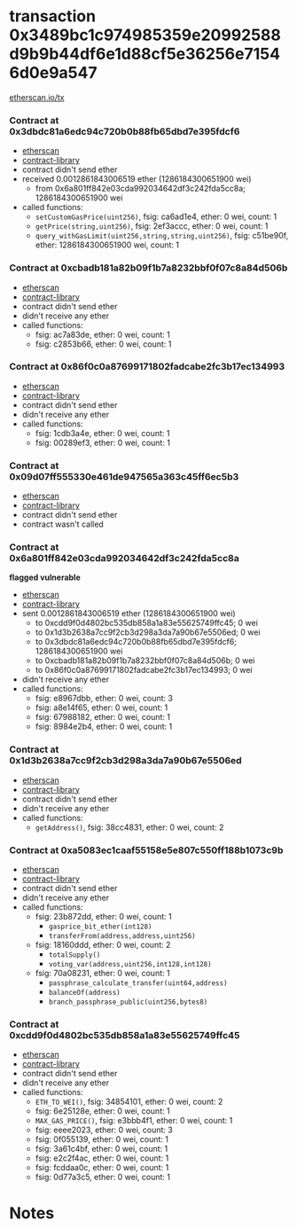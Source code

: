 # transaction 0x3489bc1c974985359e20992588d9b9b44df6e1d88cf5e36256e71546d0e9a547

[etherscan.io/tx](https://etherscan.io/tx/0x3489bc1c974985359e20992588d9b9b44df6e1d88cf5e36256e71546d0e9a547)


### Contract at 0x3dbdc81a6edc94c720b0b88fb65dbd7e395fdcf6

* [etherscan](https://etherscan.io/address/0x3dbdc81a6edc94c720b0b88fb65dbd7e395fdcf6)
* [contract-library](https://contract-library.com/contracts/Ethereum/3dbdc81a6edc94c720b0b88fb65dbd7e395fdcf6)
* contract didn't send ether
* received 0.0012861843006519 ether (1286184300651900 wei)
    * from 0x6a801ff842e03cda992034642df3c242fda5cc8a; 1286184300651900 wei
* called functions:
    * `setCustomGasPrice(uint256)`, fsig: ca6ad1e4, ether: 0 wei, count: 1
    * `getPrice(string,uint256)`, fsig: 2ef3accc, ether: 0 wei, count: 1
    * `query_withGasLimit(uint256,string,string,uint256)`, fsig: c51be90f, ether: 1286184300651900 wei, count: 1


### Contract at 0xcbadb181a82b09f1b7a8232bbf0f07c8a84d506b

* [etherscan](https://etherscan.io/address/0xcbadb181a82b09f1b7a8232bbf0f07c8a84d506b)
* [contract-library](https://contract-library.com/contracts/Ethereum/cbadb181a82b09f1b7a8232bbf0f07c8a84d506b)
* contract didn't send ether
* didn't receive any ether
* called functions:
    * fsig: ac7a83de, ether: 0 wei, count: 1
    * fsig: c2853b66, ether: 0 wei, count: 1


### Contract at 0x86f0c0a87699171802fadcabe2fc3b17ec134993

* [etherscan](https://etherscan.io/address/0x86f0c0a87699171802fadcabe2fc3b17ec134993)
* [contract-library](https://contract-library.com/contracts/Ethereum/86f0c0a87699171802fadcabe2fc3b17ec134993)
* contract didn't send ether
* didn't receive any ether
* called functions:
    * fsig: 1cdb3a4e, ether: 0 wei, count: 1
    * fsig: 00289ef3, ether: 0 wei, count: 1


### Contract at 0x09d07ff555330e461de947565a363c45ff6ec5b3

* [etherscan](https://etherscan.io/address/0x09d07ff555330e461de947565a363c45ff6ec5b3)
* [contract-library](https://contract-library.com/contracts/Ethereum/09d07ff555330e461de947565a363c45ff6ec5b3)
* contract didn't send ether
* contract wasn't called


### Contract at 0x6a801ff842e03cda992034642df3c242fda5cc8a

**flagged vulnerable**

* [etherscan](https://etherscan.io/address/0x6a801ff842e03cda992034642df3c242fda5cc8a)
* [contract-library](https://contract-library.com/contracts/Ethereum/6a801ff842e03cda992034642df3c242fda5cc8a)
* sent 0.0012861843006519 ether (1286184300651900 wei)
    * to 0xcdd9f0d4802bc535db858a1a83e55625749ffc45; 0 wei
    * to 0x1d3b2638a7cc9f2cb3d298a3da7a90b67e5506ed; 0 wei
    * to 0x3dbdc81a6edc94c720b0b88fb65dbd7e395fdcf6; 1286184300651900 wei
    * to 0xcbadb181a82b09f1b7a8232bbf0f07c8a84d506b; 0 wei
    * to 0x86f0c0a87699171802fadcabe2fc3b17ec134993; 0 wei
* didn't receive any ether
* called functions:
    * fsig: e8967dbb, ether: 0 wei, count: 3
    * fsig: a8e14f65, ether: 0 wei, count: 1
    * fsig: 67988182, ether: 0 wei, count: 1
    * fsig: 8984e2b4, ether: 0 wei, count: 1


### Contract at 0x1d3b2638a7cc9f2cb3d298a3da7a90b67e5506ed

* [etherscan](https://etherscan.io/address/0x1d3b2638a7cc9f2cb3d298a3da7a90b67e5506ed)
* [contract-library](https://contract-library.com/contracts/Ethereum/1d3b2638a7cc9f2cb3d298a3da7a90b67e5506ed)
* contract didn't send ether
* didn't receive any ether
* called functions:
    * `getAddress()`, fsig: 38cc4831, ether: 0 wei, count: 2


### Contract at 0xa5083ec1caaf55158e5e807c550ff188b1073c9b

* [etherscan](https://etherscan.io/address/0xa5083ec1caaf55158e5e807c550ff188b1073c9b)
* [contract-library](https://contract-library.com/contracts/Ethereum/a5083ec1caaf55158e5e807c550ff188b1073c9b)
* contract didn't send ether
* didn't receive any ether
* called functions:
    * fsig: 23b872dd, ether: 0 wei, count: 1
        * `gasprice_bit_ether(int128)`
        * `transferFrom(address,address,uint256)`
    * fsig: 18160ddd, ether: 0 wei, count: 2
        * `totalSupply()`
        * `voting_var(address,uint256,int128,int128)`
    * fsig: 70a08231, ether: 0 wei, count: 1
        * `passphrase_calculate_transfer(uint64,address)`
        * `balanceOf(address)`
        * `branch_passphrase_public(uint256,bytes8)`


### Contract at 0xcdd9f0d4802bc535db858a1a83e55625749ffc45

* [etherscan](https://etherscan.io/address/0xcdd9f0d4802bc535db858a1a83e55625749ffc45)
* [contract-library](https://contract-library.com/contracts/Ethereum/cdd9f0d4802bc535db858a1a83e55625749ffc45)
* contract didn't send ether
* didn't receive any ether
* called functions:
    * `ETH_TO_WEI()`, fsig: 34854101, ether: 0 wei, count: 2
    * fsig: 6e25128e, ether: 0 wei, count: 1
    * `MAX_GAS_PRICE()`, fsig: e3bbb4f1, ether: 0 wei, count: 1
    * fsig: eeee2023, ether: 0 wei, count: 3
    * fsig: 0f055139, ether: 0 wei, count: 1
    * fsig: 3a61c4bf, ether: 0 wei, count: 1
    * fsig: e2c2f4ac, ether: 0 wei, count: 1
    * fsig: fcddaa0c, ether: 0 wei, count: 1
    * fsig: 0d77a3c5, ether: 0 wei, count: 1

# Notes

